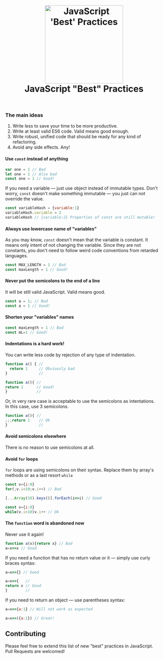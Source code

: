 <h1 align="center">
  <img src="https://cloud.githubusercontent.com/assets/584632/19035533/2f877488-8994-11e6-873c-863e18a4398a.png" alt="JavaScript 'Best' Practices" width="250">
  <br>
  JavaScript "Best" Practices
  <br>
  <br>
</h1>

### The main ideas
1. Write less to save your time to be more productive.
2. Write at least valid ES6 code. Valid means good enough.
3. Write robust, unified code that should be ready for any kind of refactoring.
4. Avoid any side effects. Any!

#### Use `const` instead of anything
```js
var one = 1 // Bad
let one = 1 // Also bad
const one = 1 // Good!
```
If you need a variable — just use object instead of immutable types. Don't worry, `const` doesn't make something immutable — you just can not override the value.
```js
const variableHash = {variable:1}
variableHash.variable = 2
variableHash // {variable:2} Properties of const are still mutable!
```

#### Always use lowercase name of "variables"
As you may know, `const` doesn't mean that the variable is constant. It means only intent of not changing the variable. Since they are not constants, you don't need to follow weird code conventions from retarded languages.
```js
const MAX_LENGTH = 1 // Bad
const maxLength = 1 // Good!
```

#### Never put the semicolons to the end of a line
It will be still valid JavaScript. Valid means good.
```js
const a = 1; // Bad
const a = 1 // Good!
```

#### Shorten your "variables" names
```js
const maxLength = 1 // Bad
const mL=1 // Good!
```

#### Indentations is a hard work!
You can write less code by rejection of any type of indentation.
```js
function a() { //
  return 1     // Obviously bad
}              //

function a(){ //
return 1      // Good!
}             //
```
Or, in very rare case is acceptable to use the semicolons as intentations.  
In this case, use 3 semicolons.
```js
function a(){ //
;;;return 1    // Ok
}              //
```

#### Avoid semicolons elsewhere
There is no reason to use semicolons at all.

#### Avoid `for` loops
`for` loops are using semicolons on their syntax. Replace them by array's methods or as a last resort `while`
```js
const v={i:0}
for(;v.i<10;v.i++) // Bad

[...Array(10).keys()].forEach(i=>i) // Good

const v={i:0}
while(v.i<10)v.i++ // Ok
```

#### The `function` word is abandoned now
Never use it again!
```js
function a(x){return x} // Bad
a=x=>x // Good
```
If you need a function that has no return value or it  — simply use curly braces syntax:
```js
a=x=>{} // Good

a=x=>{   //
return x // Good
}        //
```
If you need to return an object — use parentheses syntax:
```js
a=x=>{a:1} // Will not work as expected

a=x=>({a:1}) // Great!
```


## Contributing
Please feel free to extend this list of new "best" practices in JavaScript.  
Pull Requests are welcomed!
